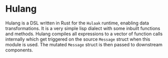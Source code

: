 # Hulang

Hulang is a DSL written in Rust for the `Hulaak` runtime, enabling data
transformations. It is a very simple lisp dialect with some inbuilt functions
and methods. Hulang compiles all expressions to a vector of function calls
internally which get triggered on the source `Message` struct when this module
is used. The mutated `Message` struct is then passed to downstream components.
